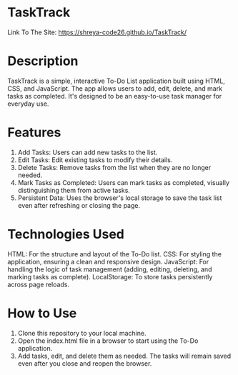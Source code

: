 # TaskTrack
Link To The Site:  https://shreya-code26.github.io/TaskTrack/

# Description
TaskTrack is a simple, interactive To-Do List application built using HTML, CSS, and JavaScript. The app allows users to add, edit, delete, and mark tasks as completed. It's designed to be an easy-to-use task manager for everyday use.

# Features
1. Add Tasks: Users can add new tasks to the list.
2. Edit Tasks: Edit existing tasks to modify their details.
3. Delete Tasks: Remove tasks from the list when they are no longer needed.
4. Mark Tasks as Completed: Users can mark tasks as completed, visually distinguishing them from active tasks.
5. Persistent Data: Uses the browser's local storage to save the task list even after refreshing or closing the page.

# Technologies Used
HTML: For the structure and layout of the To-Do list.
CSS: For styling the application, ensuring a clean and responsive design.
JavaScript: For handling the logic of task management (adding, editing, deleting, and marking tasks as complete).
LocalStorage: To store tasks persistently across page reloads.

# How to Use
1. Clone this repository to your local machine.
2. Open the index.html file in a browser to start using the To-Do application.
3. Add tasks, edit, and delete them as needed. The tasks will remain saved even after you close and reopen the browser.
